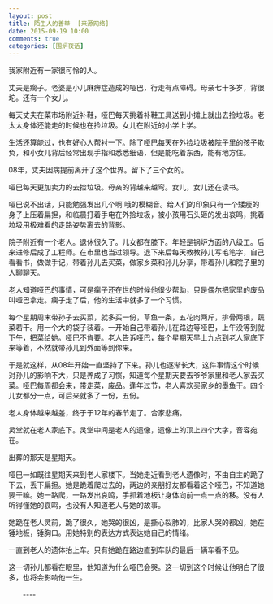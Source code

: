 ```yaml
---
layout: post
title: 陌生人的善举  [来源网络]
date: 2015-09-19 10:00
comments: true
categories: [围炉夜话]
---
```

 
我家附近有一家很可怜的人。

丈夫是瘸子。老婆是小儿麻痹症造成的哑巴，行走有点障碍。母亲七十多岁，背很坨。还有一个女儿。

每天丈夫在菜市场附近补鞋，哑巴每天挑着补鞋工具送到小摊上就出去捡垃圾。老太太身体还能走的时候也在捡垃圾。女儿在附近的小学上学。

生活还算能过，也有好心人帮衬一下。除了哑巴每天在外捡垃圾被院子里的孩子欺负，和小女儿背后经常出现手指和悉悉细语，但是能吃着东西，能有地方住。

08年，丈夫因病提前离开了这个世界。留下了三个女的。

哑巴每天更加卖力的去捡垃圾。母亲的背越来越弯。女儿，女儿还在读书。

哑巴说不出话，只能勉强发出几个啊 哦的模糊音。给人们的印象只有一个矮瘦的身子上压着扁担，和临晨打着手电在外捡垃圾，被小孩用石头砸的发出哀鸣，挑着垃圾用极难看的走路姿势离去的背影。

院子附近有一个老人。退休很久了。儿女都在膝下。年轻是锅炉方面的八级工。后来进修后成了工程师。在市里也当过领导。退下来后每天教教孙儿写毛笔字，自己看看书，做做手记，带着孙儿去买菜，做家乡菜和孙儿分享，带着孙儿和院子里的人聊聊天。

老人知道哑巴的事情，可是瘸子还在世的时候他很少帮助，只是偶尔把家里的废品叫哑巴拿走。瘸子走了后，他的生活中就多了一个习惯。

每个星期周末带孙子去买菜，就多买一份，草鱼一条，五花肉两斤，排骨两根，蔬菜若干。用一个大的袋子装着。一开始自己带着孙儿在路边等哑巴，上午没等到就下午，把菜给她。哑巴不肯要。老人告诉哑巴，每个星期天早上九点到老人家底下来等着，不然就带孙儿到外面等到你来。

于是就这样，从08年开始一直坚持了下来。孙儿也逐渐长大，这件事情这个时候对孙儿的影响不大，只是养成了习惯，知道每个星期天要去爷爷家里和老人家去买菜。哑巴每周都会来，带走菜，废品。逢年过节，老人喜欢买家乡的墨鱼干。四个儿女都分一点，可后来就多了一份，五份。

老人身体越来越差，终于于12年的春节走了。合家悲痛。

灵堂就在老人家底下。灵堂中间是老人的遗像，遗像上的顶上四个大字，音容宛在。

出葬的那天是星期天。

哑巴一如既往星期天来到老人家楼下。当她走近看到老人遗像时，不由自主的跪了下去，丢下扁担。她是跪着爬过去的，两边的亲朋好友都看着这个哑巴，不知道她要干嘛。她一路爬，一路发出哀鸣，手抓着地板让身体向前一点一点的移。没有人听得懂她的哀鸣，也没有人知道老人与她的故事。

她跪在老人灵前，跪了很久，她哭的很凶，是撕心裂肺的，比家人哭的都凶，她在锤地板，锤胸口。用她特别的表达方式表达她自己的情绪。

一直到老人的遗体抬上车。只有她跪在路边直到车队的最后一辆车看不见。

这一切孙儿都看在眼里，他知道为什么哑巴会哭。这一切到这个时候让他明白了很多，也将会影响他一生。

　　---- 
　　 
